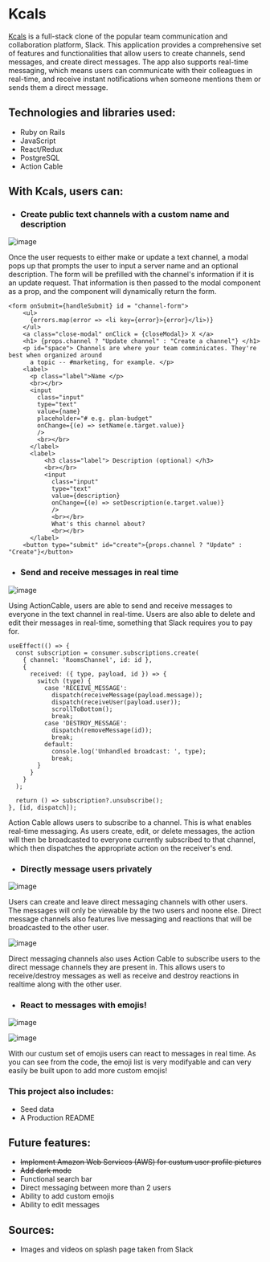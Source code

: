 # Kcals

[Kcals](https://kcals.onrender.com/) is a full-stack clone of the popular team communication and collaboration platform, Slack. This application provides a comprehensive set of features and functionalities that allow users to create channels, send messages, and create direct messages. The app also supports real-time messaging, which means users can communicate with their colleagues in real-time, and receive instant notifications when someone mentions them or sends them a direct message.


## Technologies and libraries used:

  - Ruby on Rails
  - JavaScript
  - React/Redux
  - PostgreSQL
  - Action Cable

## With Kcals, users can:

 - ### Create public text channels with a custom name and description
  
  ![image](https://user-images.githubusercontent.com/30753677/233995448-31456909-e16d-47c1-be7e-4ad0a747bb26.png)
  
   
  Once the user requests to either make or update a text channel, a modal pops up that prompts the user to input a server name and an optional description. The form will be prefilled with the channel's information if it is an update request. That information is then passed to the modal component as a prop, and the component will dynamically return the form.
  
  ```
  <form onSubmit={handleSubmit} id = "channel-form">
      <ul>
        {errors.map(error => <li key={error}>{error}</li>)}
      </ul>
      <a class="close-modal" onClick = {closeModal}> X </a>
      <h1> {props.channel ? "Update channel" : "Create a channel"} </h1>
      <p id="space"> Channels are where your team comminicates. They're best when organized around
        a topic -- #marketing, for example. </p>
      <label>
        <p class="label">Name </p>
        <br></br>
        <input
          class="input"
          type="text"
          value={name}
          placeholder="# e.g. plan-budget"
          onChange={(e) => setName(e.target.value)}
          />
          <br></br>
        </label>
        <label>
            <h3 class="label"> Description (optional) </h3>
            <br></br>
            <input
              class="input"
              type="text"
              value={description}
              onChange={(e) => setDescription(e.target.value)}
              />
              <br></br>
              What's this channel about?
              <br></br>
        </label>
      <button type="submit" id="create">{props.channel ? "Update" : "Create"}</button>
  ```
  
 - ### Send and receive messages in real time
  
  ![image](https://user-images.githubusercontent.com/30753677/236091110-1c3369a5-8310-41e4-92ea-3255818a9137.png)

  
  Using ActionCable, users are able to send and receive messages to everyone in the text channel in real-time. Users are also able to delete and edit their messages in real-time, something that Slack requires you to pay for.
  
  ```
  useEffect(() => {
    const subscription = consumer.subscriptions.create(
      { channel: 'RoomsChannel', id: id },
      {
        received: ({ type, payload, id }) => {
          switch (type) {
            case 'RECEIVE_MESSAGE':
              dispatch(receiveMessage(payload.message));
              dispatch(receiveUser(payload.user));
              scrollToBottom();
              break;
            case 'DESTROY_MESSAGE':
              dispatch(removeMessage(id));
              break;
            default:
              console.log('Unhandled broadcast: ', type);
              break;
          }
        }
      }
    );

    return () => subscription?.unsubscribe();
  }, [id, dispatch]);
  ```
  
  Action Cable allows users to subscribe to a channel. This is what enables real-time messaging. As users create, edit, or delete messages, the action will then be broadcasted to everyone currently subscribed to that channel, which then dispatches the appropriate action on the receiver's end.

- ### Directly message users privately

![image](https://user-images.githubusercontent.com/30753677/236104847-e359f41b-10b9-416e-a049-b3ce3e6bc3e5.png)

  Users can create and leave direct messaging channels with other users. The messages will only be viewable by the two users and noone else. Direct message channels also features live messaging and reactions that will be broadcasted to the other user.

![image](https://user-images.githubusercontent.com/30753677/235471777-79f51f51-b76f-496b-914c-db383ef11c03.png)

Direct messaging channels also uses Action Cable to subscribe users to the direct message channels they are present in. This allows users to receive/destroy messages as well as receive and destroy reactions in realtime along with the other user.

- ### React to messages with emojis!

![image](https://user-images.githubusercontent.com/30753677/236105251-c02f7040-a5f8-4b5e-ad4b-19034836a1e5.png)

![image](https://user-images.githubusercontent.com/30753677/235472731-34fa0853-0e02-4144-8887-dbbe32eaed31.png)


With our custum set of emojis users can react to messages in real time. As you can see from the code, the emoji list is very modifyable and can very easily be built upon to add more custom emojis!

### This project also includes:

- Seed data
- A Production README

## Future features:

- ~~Implement Amazon Web Services (AWS) for custum user profile pictures~~
- ~~Add dark mode~~
- Functional search bar
- Direct messaging between more than 2 users
- Ability to add custom emojis
- Ability to edit messages 

## Sources:

- Images and videos on splash page taken from Slack
